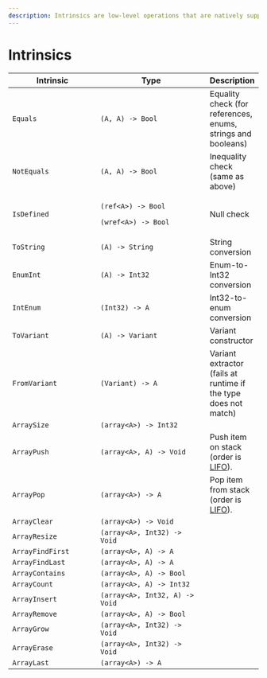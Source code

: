 ```yaml
---
description: Intrinsics are low-level operations that are natively supported in REDscript.
---
```


# Intrinsics

<table><thead><tr><th width="202.77492217597387">Intrinsic</th><th width="312.49322796785424">Type</th><th>Description</th></tr></thead><tbody><tr><td><code>Equals</code></td><td><code>(A, A) -> Bool</code></td><td>Equality check (for references, enums, strings and booleans)</td></tr><tr><td><code>NotEquals</code></td><td><code>(A, A) -> Bool</code></td><td>Inequality check (same as above)</td></tr><tr><td><code>IsDefined</code></td><td><p><code>(ref&#x3C;A>) -> Bool</code></p><p><code>(wref&#x3C;A>) -> Bool</code></p></td><td>Null check</td></tr><tr><td><code>ToString</code></td><td><code>(A) -> String</code></td><td>String conversion</td></tr><tr><td><code>EnumInt</code></td><td><code>(A) -> Int32</code></td><td>Enum-to-Int32 conversion</td></tr><tr><td><code>IntEnum</code></td><td><code>(Int32) -> A</code></td><td>Int32-to-enum conversion</td></tr><tr><td><code>ToVariant</code></td><td><code>(A) -> Variant</code></td><td>Variant constructor</td></tr><tr><td><code>FromVariant</code></td><td><code>(Variant) -> A</code></td><td>Variant extractor (fails at runtime if the type does not match)</td></tr><tr><td><code>ArraySize</code></td><td><code>(array&#x3C;A>) -> Int32</code></td><td></td></tr><tr><td><code>ArrayPush</code></td><td><code>(array&#x3C;A>, A) -> Void</code></td><td>Push item on stack (order is <a href="https://en.wikipedia.org/wiki/Stack_(abstract_data_type)">LIFO</a>).</td></tr><tr><td><code>ArrayPop</code></td><td><code>(array&#x3C;A>) -> A</code></td><td>Pop item from stack (order is <a href="https://en.wikipedia.org/wiki/Stack_(abstract_data_type)">LIFO</a>).</td></tr><tr><td><code>ArrayClear</code></td><td><code>(array&#x3C;A>) -> Void</code></td><td></td></tr><tr><td><code>ArrayResize</code></td><td><code>(array&#x3C;A>, Int32) -> Void</code></td><td></td></tr><tr><td><code>ArrayFindFirst</code></td><td><code>(array&#x3C;A>, A) -> A</code></td><td></td></tr><tr><td><code>ArrayFindLast</code></td><td><code>(array&#x3C;A>, A) -> A</code></td><td></td></tr><tr><td><code>ArrayContains</code></td><td><code>(array&#x3C;A>, A) -> Bool</code></td><td></td></tr><tr><td><code>ArrayCount</code></td><td><code>(array&#x3C;A>, A) -> Int32</code></td><td></td></tr><tr><td><code>ArrayInsert</code></td><td><code>(array&#x3C;A>, Int32, A) -> Void</code></td><td></td></tr><tr><td><code>ArrayRemove</code></td><td><code>(array&#x3C;A>, A) -> Bool</code></td><td></td></tr><tr><td><code>ArrayGrow</code></td><td><code>(array&#x3C;A>, Int32) -> Void</code></td><td></td></tr><tr><td><code>ArrayErase</code></td><td><code>(array&#x3C;A>, Int32) -> Void</code></td><td></td></tr><tr><td><code>ArrayLast</code></td><td><code>(array&#x3C;A>) -> A</code></td><td></td></tr></tbody></table>
